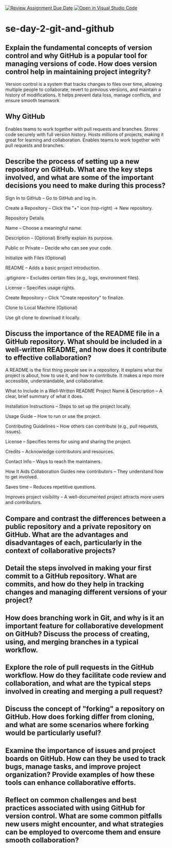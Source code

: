 [![Review Assignment Due Date](https://classroom.github.com/assets/deadline-readme-button-22041afd0340ce965d47ae6ef1cefeee28c7c493a6346c4f15d667ab976d596c.svg)](https://classroom.github.com/a/8wgCKhpZ)
[![Open in Visual Studio Code](https://classroom.github.com/assets/open-in-vscode-2e0aaae1b6195c2367325f4f02e2d04e9abb55f0b24a779b69b11b9e10269abc.svg)](https://classroom.github.com/online_ide?assignment_repo_id=18818776&assignment_repo_type=AssignmentRepo)
# se-day-2-git-and-github
## Explain the fundamental concepts of version control and why GitHub is a popular tool for managing versions of code. How does version control help in maintaining project integrity?

Version control is a system that tracks changes to files over time, allowing multiple people to collaborate, revert to previous versions, and maintain a history of modifications. It helps prevent data loss, manage conflicts, and ensure smooth teamwork
## Why GitHub
Enables teams to work together with pull requests and branches.
Stores code securely with full version history.
 Hosts millions of projects, making it great for learning and collaboration.
 Enables teams to work together with pull requests and branches.

## Describe the process of setting up a new repository on GitHub. What are the key steps involved, and what are some of the important decisions you need to make during this process?
Sign In to GitHub – Go to GitHub and log in.

Create a Repository – Click the "+" icon (top-right) → New repository.

Repository Details

Name – Choose a meaningful name.

Description – (Optional) Briefly explain its purpose.

Public or Private – Decide who can see your code.

Initialize with Files (Optional)

README – Adds a basic project introduction.

.gitignore – Excludes certain files (e.g., logs, environment files).

License – Specifies usage rights.

Create Repository – Click "Create repository" to finalize.

Clone to Local Machine (Optional)

Use git clone <repo-url> to download it locally.

## Discuss the importance of the README file in a GitHub repository. What should be included in a well-written README, and how does it contribute to effective collaboration?

A README is the first thing people see in a repository. It explains what the project is about, how to use it, and how to contribute. It makes a repo more accessible, understandable, and collaborative.

What to Include in a Well-Written README
Project Name & Description – A clear, brief summary of what it does.

Installation Instructions – Steps to set up the project locally.

Usage Guide – How to run or use the project.

Contributing Guidelines – How others can contribute (e.g., pull requests, issues).

License – Specifies terms for using and sharing the project.

Credits – Acknowledge contributors and resources.

Contact Info – Ways to reach the maintainers.

How It Aids Collaboration
Guides new contributors – They understand how to get involved.

Saves time – Reduces repetitive questions.

Improves project visibility – A well-documented project attracts more users and contributors.

## Compare and contrast the differences between a public repository and a private repository on GitHub. What are the advantages and disadvantages of each, particularly in the context of collaborative projects?

## Detail the steps involved in making your first commit to a GitHub repository. What are commits, and how do they help in tracking changes and managing different versions of your project?

## How does branching work in Git, and why is it an important feature for collaborative development on GitHub? Discuss the process of creating, using, and merging branches in a typical workflow.

## Explore the role of pull requests in the GitHub workflow. How do they facilitate code review and collaboration, and what are the typical steps involved in creating and merging a pull request?

## Discuss the concept of "forking" a repository on GitHub. How does forking differ from cloning, and what are some scenarios where forking would be particularly useful?

## Examine the importance of issues and project boards on GitHub. How can they be used to track bugs, manage tasks, and improve project organization? Provide examples of how these tools can enhance collaborative efforts.

## Reflect on common challenges and best practices associated with using GitHub for version control. What are some common pitfalls new users might encounter, and what strategies can be employed to overcome them and ensure smooth collaboration?

